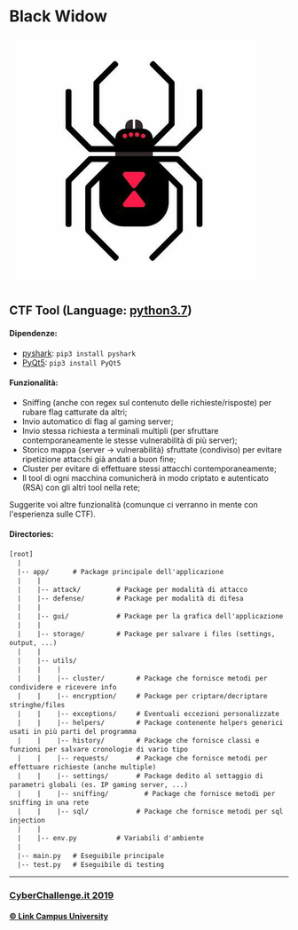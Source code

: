 # Black Widow
![image](resources/black-widow.jpeg)

## CTF Tool (Language: [python3.7](https://www.python.org/downloads/))

#### Dipendenze:
 - [pyshark](https://pypi.org/project/pyshark/): `pip3 install pyshark`
 - [PyQt5](https://pypi.org/project/PyQt5/): `pip3 install PyQt5`

#### Funzionalità:
 - Sniffing (anche con regex sul contenuto delle richieste/risposte) per rubare flag catturate da altri;
 - Invio automatico di flag al gaming server;
 - Invio stessa richiesta a terminali multipli (per sfruttare contemporaneamente le stesse vulnerabilità di più server);
 - Storico mappa {server -> vulnerabilità} sfruttate (condiviso) per evitare ripetizione attacchi già andati a buon fine;
 - Cluster per evitare di effettuare stessi attacchi contemporaneamente;
 - Il tool di ogni macchina comunicherà in modo criptato e autenticato (RSA) con gli altri tool nella rete;

Suggerite voi altre funzionalità (comunque ci verranno in mente con l'esperienza sulle CTF).

#### Directories:
```
[root]
  |
  |-- app/      # Package principale dell'applicazione
  |    |
  |    |-- attack/         # Package per modalità di attacco
  |    |-- defense/        # Package per modalità di difesa
  |    |
  |    |-- gui/            # Package per la grafica dell'applicazione
  |    |
  |    |-- storage/        # Package per salvare i files (settings, output, ...)
  |    |
  |    |-- utils/
  |    |    |
  |    |    |-- cluster/        # Package che fornisce metodi per condividere e ricevere info
  |    |    |-- encryption/     # Package per criptare/decriptare stringhe/files
  |    |    |-- exceptions/     # Eventuali eccezioni personalizzate
  |    |    |-- helpers/        # Package contenente helpers generici usati in più parti del programma
  |    |    |-- history/        # Package che fornisce classi e funzioni per salvare cronologie di vario tipo
  |    |    |-- requests/       # Package che fornisce metodi per effettuare richieste (anche multiple)
  |    |    |-- settings/       # Package dedito al settaggio di parametri globali (es. IP gaming server, ...)
  |    |    |-- sniffing/         # Package che fornisce metodi per sniffing in una rete
  |    |    |-- sql/            # Package che fornisce metodi per sql injection
  |    |
  |    |-- env.py          # Variabili d'ambiente
  |
  |-- main.py   # Eseguibile principale
  |-- test.py   # Eseguibile di testing
```


<hr/>

### [CyberChallenge.it 2019](https://www.cyberchallenge.it)
#### [© Link Campus University](https://www.unilink.it)
